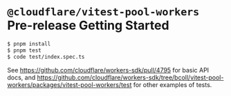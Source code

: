 # `@cloudflare/vitest-pool-workers` Pre-release Getting Started

```sh
$ pnpm install
$ pnpm test
$ code test/index.spec.ts
```

See https://github.com/cloudflare/workers-sdk/pull/4795 for basic API docs, and https://github.com/cloudflare/workers-sdk/tree/bcoll/vitest-pool-workers/packages/vitest-pool-workers/test for other examples of tests.